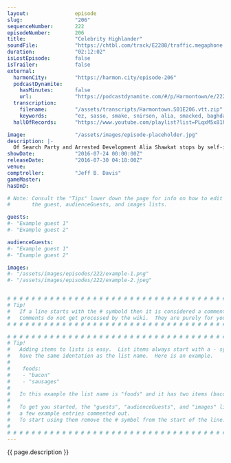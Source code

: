 ```yaml
---
layout:               episode
slug:                 "206"
sequenceNumber:       222
episodeNumber:        206
title:                "Celebrity Highlander"
soundFile:            "https://chtbl.com/track/E2288/traffic.megaphone.fm/STA9731376278.mp3?updated=1559933874"
duration:             "02:12:02"
isLostEpisode:        false
isTrailer:            false
external:
  harmonCity:         "https://harmon.city/episode-206"
  podcastDynamite:
    hasMinutes:       false
    url:              "https://podcastdynamite.com/#/p/Harmontown/e/222/206"
  transcription:
    filename:         "/assets/transcripts/Harmontown.S01E206.vtt.zip"
    keywords:         "ez, sasso, smake, snirson, alia, smacked, baghdad, lording, elites, romano, elmo, meundies, hoverboard, modal, cuckold, tbs, ew, webbed, forte, lewis, workaholics, frisbee, hater, holocaust, 37"
  hallOfRecords:      "https://www.youtube.com/playlist?list=PLqxM5x81hNOZUDMurUCTuhvPGB2Bsltqd"

image:                "/assets/images/episode-placeholder.jpg"
description: |-
  Of Search Party and Arrested Development Alia Shawkat stops by self-imposed sleepy Harmontown with a historical 30 minute MeUndies commercial.
showDate:             "2016-07-24 00:00:00Z"
releaseDate:          "2016-07-30 04:18:00Z"
venue:                
comptroller:          "Jeff B. Davis"
gameMaster:           
hasDnD:               

# Note: Consult the "Tips" lower down the page for info on how to edit
#       the guest, audienceGuests, and images lists.

guests:
#- "Example guest 1"
#- "Example guest 2"

audienceGuests:
#- "Example guest 1"
#- "Example guest 2"

images:
#- "/assets/images/episodes/222/example-1.png"
#- "/assets/images/episodes/222/example-2.jpeg"


# # # # # # # # # # # # # # # # # # # # # # # # # # # # # # # # # # # # # # # # # # # # #
# Tip!
#   If a line starts with the # symbold then it is considered a comment.
#   Comments do not get processed by the wiki.  They are purely for your information.
# # # # # # # # # # # # # # # # # # # # # # # # # # # # # # # # # # # # # # # # # # # # #

# # # # # # # # # # # # # # # # # # # # # # # # # # # # # # # # # # # # # # # # # # # # #
# Tip!
#   Adding items to lists is easy.  List items always start with a - symbol and have
#   have the same identation as the list name.  Here is an example.
#
#    foods:
#    - "bacon"
#    - "sausages"
#
#   In this example the list name is "foods" and it has two items (bacon, and sausages).
#
#   To get you started, the "guests", "audienceGuests", and "images" lists below have
#   a few example entries commented out.
#   To start using them remove the # symbol from the start of the line.
#
# # # # # # # # # # # # # # # # # # # # # # # # # # # # # # # # # # # # # # # # # # # # #
---
```


<!-- The episode description will be rendered here -->
{{ page.description }}

<!-- Add your content BELOW here -->
<!-- vvvvvvvvvvvvvvvvvvvvvvvvvvv -->




<!-- ^^^^^^^^^^^^^^^^^^^^^^^^^^^ -->
<!-- Add your content ABOVE here -->

<!-- The episode gallery will be rendered here -->